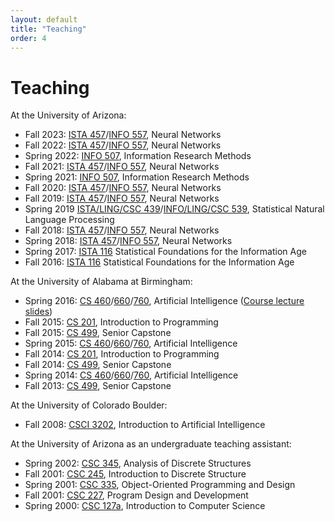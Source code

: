 ```yaml
---
layout: default
title: "Teaching"
order: 4
---
```


# Teaching #

At the University of Arizona:
* Fall 2023: [ISTA 457](https://ischool.arizona.edu/course/ista-457-neural-networks)/[INFO 557](https://ischool.arizona.edu/course/info-557-neural-networks), Neural Networks
* Fall 2022: [ISTA 457](https://ischool.arizona.edu/course/ista-457-neural-networks)/[INFO 557](https://ischool.arizona.edu/course/info-557-neural-networks), Neural Networks
* Spring 2022: [INFO 507](https://ischool.arizona.edu/course/info-507-information-research-methods), Information Research Methods
* Fall 2021: [ISTA 457](https://ischool.arizona.edu/course/ista-457-neural-networks)/[INFO 557](https://ischool.arizona.edu/course/info-557-neural-networks), Neural Networks
* Spring 2021: [INFO 507](https://ischool.arizona.edu/course/info-507-information-research-methods), Information Research Methods
* Fall 2020: [ISTA 457](https://ischool.arizona.edu/course/ista-457-neural-networks)/[INFO 557](https://ischool.arizona.edu/course/info-557-neural-networks), Neural Networks
* Fall 2019: [ISTA 457](https://ischool.arizona.edu/course/ista-457-neural-networks)/[INFO 557](https://ischool.arizona.edu/course/info-557-neural-networks), Neural Networks
* Spring 2019 [ISTA/LING/CSC 439](https://ischool.arizona.edu/course/ista-439-statistical-natural-language-processing-cross-listed-ling-439)/[INFO/LING/CSC 539](https://ischool.arizona.edu/course/info-539-statistical-natural-language-processing-cross-listed-ling-539), Statistical Natural Language Processing
* Fall 2018: [ISTA 457](https://ischool.arizona.edu/course/ista-457-neural-networks)/[INFO 557](https://ischool.arizona.edu/course/info-557-neural-networks), Neural Networks
* Spring 2018: [ISTA 457](https://ischool.arizona.edu/course/ista-457-neural-networks)/[INFO 557](https://ischool.arizona.edu/course/info-557-neural-networks), Neural Networks
* Spring 2017: [ISTA 116](https://ischool.arizona.edu/course/ista-116-statistical-foundations-information-age) Statistical Foundations for the Information Age
* Fall 2016: [ISTA 116](https://ischool.arizona.edu/course/ista-116-statistical-foundations-information-age) Statistical Foundations for the Information Age

At the University of Alabama at Birmingham:

* Spring 2016: [CS 460](http://catalog.uab.edu/search/?P=CS%20460)/[660](http://catalog.uab.edu/search/?P=CS%20660)/[760](http://catalog.uab.edu/search/?P=CS%20760), Artificial Intelligence ([Course lecture slides](https://github.com/bethard/artificial-intelligence-lectures))
* Fall 2015: [CS 201](http://catalog.uab.edu/previouscatalogs/2015-2016/coursedescriptions/cs/), Introduction to Programming
* Fall 2015: [CS 499](http://catalog.uab.edu/search/?P=CS%20499), Senior Capstone
* Spring 2015: [CS 460](http://catalog.uab.edu/search/?P=CS%20460)/[660](http://catalog.uab.edu/search/?P=CS%20660)/[760](http://catalog.uab.edu/search/?P=CS%20760), Artificial Intelligence
* Fall 2014: [CS 201](http://catalog.uab.edu/previouscatalogs/2015-2016/coursedescriptions/cs/), Introduction to Programming
* Fall 2014: [CS 499](http://catalog.uab.edu/search/?P=CS%20499), Senior Capstone
* Spring 2014: [CS 460](http://catalog.uab.edu/search/?P=CS%20460)/[660](http://catalog.uab.edu/search/?P=CS%20660)/[760](http://catalog.uab.edu/search/?P=CS%20760), Artificial Intelligence
* Fall 2013: [CS 499](http://catalog.uab.edu/search/?P=CS%20499), Senior Capstone

At the University of Colorado Boulder:

* Fall 2008: [CSCI 3202](https://experts.colorado.edu/display/coursename_CSCI-3202), Introduction to Artificial Intelligence

At the University of Arizona as an undergraduate teaching assistant:

* Spring 2002: [CSC 345](https://www2.cs.arizona.edu/courses/descriptions.html#CSC345), Analysis of Discrete Structures
* Fall 2001: [CSC 245](https://www2.cs.arizona.edu/courses/descriptions.html#CSC245), Introduction to Discrete Structure
* Spring 2001: [CSC 335](https://www2.cs.arizona.edu/courses/descriptions.html#CSC335), Object-Oriented Programming and Design
* Fall 2001: [CSC 227](https://www2.cs.arizona.edu/courses/descriptions.html#CSC227), Program Design and Development
* Spring 2000: [CSC 127a](https://www2.cs.arizona.edu/courses/descriptions.html#CSC127A), Introduction to Computer Science
